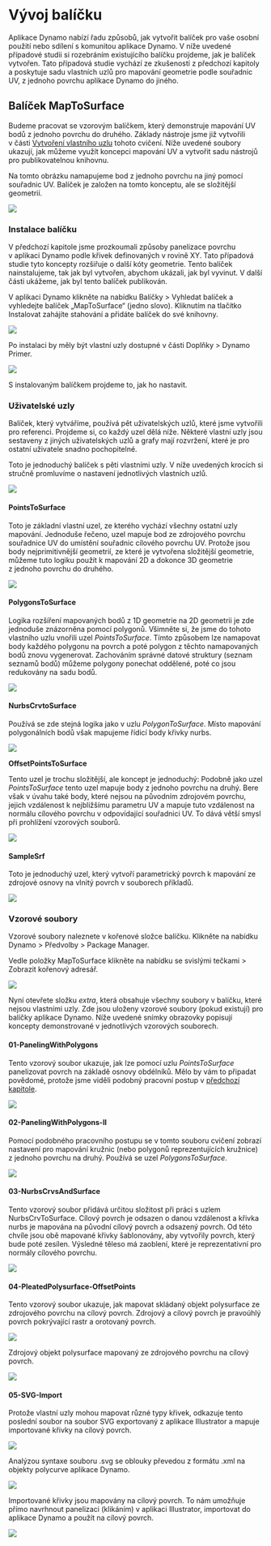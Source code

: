 # Vývoj balíčku

Aplikace Dynamo nabízí řadu způsobů, jak vytvořit balíček pro vaše osobní použití nebo sdílení s komunitou aplikace Dynamo. V níže uvedené případové studii si rozebráním existujícího balíčku projdeme, jak je balíček vytvořen. Tato případová studie vychází ze zkušeností z předchozí kapitoly a poskytuje sadu vlastních uzlů pro mapování geometrie podle souřadnic UV, z jednoho povrchu aplikace Dynamo do jiného.

## Balíček MapToSurface

Budeme pracovat se vzorovým balíčkem, který demonstruje mapování UV bodů z jednoho povrchu do druhého. Základy nástroje jsme již vytvořili v části [Vytvoření vlastního uzlu](../6-1\_custom-nodes/2-creating.md) tohoto cvičení. Níže uvedené soubory ukazují, jak můžeme využít koncepci mapování UV a vytvořit sadu nástrojů pro publikovatelnou knihovnu.

Na tomto obrázku namapujeme bod z jednoho povrchu na jiný pomocí souřadnic UV. Balíček je založen na tomto konceptu, ale se složitější geometrií.

![](../images/6-2/3/uvMap.jpg)

### Instalace balíčku

V předchozí kapitole jsme prozkoumali způsoby panelizace povrchu v aplikaci Dynamo podle křivek definovaných v rovině XY. Tato případová studie tyto koncepty rozšiřuje o další kóty geometrie. Tento balíček nainstalujeme, tak jak byl vytvořen, abychom ukázali, jak byl vyvinut. V další části ukážeme, jak byl tento balíček publikován.

V aplikaci Dynamo klikněte na nabídku Balíčky > Vyhledat balíček a vyhledejte balíček „MapToSurface“ (jedno slovo). Kliknutím na tlačítko Instalovat zahájíte stahování a přidáte balíček do své knihovny.

![](../images/6-2/3/developpackage-installpackage01.jpg)

Po instalaci by měly být vlastní uzly dostupné v části Doplňky > Dynamo Primer.

![](<../images/6-2/3/develop package - install package 02 (1) (2) (2).jpg>)

S instalovaným balíčkem projdeme to, jak ho nastavit.

### Uživatelské uzly

Balíček, který vytváříme, používá pět uživatelských uzlů, které jsme vytvořili pro referenci. Projdeme si, co každý uzel dělá níže. Některé vlastní uzly jsou sestaveny z jiných uživatelských uzlů a grafy mají rozvržení, které je pro ostatní uživatele snadno pochopitelné.

Toto je jednoduchý balíček s pěti vlastními uzly. V níže uvedených krocích si stručně promluvíme o nastavení jednotlivých vlastních uzlů.

![](<../images/6-2/3/develop package - custom nodes 01 (1) (1) (1).jpg>)

#### **PointsToSurface**

Toto je základní vlastní uzel, ze kterého vychází všechny ostatní uzly mapování. Jednoduše řečeno, uzel mapuje bod ze zdrojového povrchu souřadnice UV do umístění souřadnic cílového povrchu UV. Protože jsou body nejprimitivnější geometrií, ze které je vytvořena složitější geometrie, můžeme tuto logiku použít k mapování 2D a dokonce 3D geometrie z jednoho povrchu do druhého.

![](../images/6-2/3/developpackage-pointToSurface.jpg)

#### **PolygonsToSurface**

Logika rozšíření mapovaných bodů z 1D geometrie na 2D geometrii je zde jednoduše znázorněna pomocí polygonů. Všimněte si, že jsme do tohoto vlastního uzlu vnořili uzel _PointsToSurface_. Tímto způsobem lze namapovat body každého polygonu na povrch a poté polygon z těchto namapovaných bodů znovu vygenerovat. Zachováním správné datové struktury (seznam seznamů bodů) můžeme polygony ponechat oddělené, poté co jsou redukovány na sadu bodů.

![](../images/6-2/3/developpackage-polygonsToSurface.jpg)

#### **NurbsCrvtoSurface**

Používá se zde stejná logika jako v uzlu _PolygonToSurface_. Místo mapování polygonálních bodů však mapujeme řídicí body křivky nurbs.

![](../images/6-2/3/developpackage-nurbsCrvtoSurface.jpg)

**OffsetPointsToSurface**

Tento uzel je trochu složitější, ale koncept je jednoduchý: Podobně jako uzel _PointsToSurface_ tento uzel mapuje body z jednoho povrchu na druhý. Bere však v úvahu také body, které nejsou na původním zdrojovém povrchu, jejich vzdálenost k nejbližšímu parametru UV a mapuje tuto vzdálenost na normálu cílového povrchu v odpovídající souřadnici UV. To dává větší smysl při prohlížení vzorových souborů.

![](../images/6-2/3/developpackage-OffsetPointsToSurface.jpg)

#### **SampleSrf**

Toto je jednoduchý uzel, který vytvoří parametrický povrch k mapování ze zdrojové osnovy na vlnitý povrch v souborech příkladů.

![](../images/6-2/3/developpackage-sampleSrf.jpg)

### Vzorové soubory

Vzorové soubory naleznete v kořenové složce balíčku. Klikněte na nabídku Dynamo > Předvolby > Package Manager.

Vedle položky MapToSurface klikněte na nabídku se svislými tečkami > Zobrazit kořenový adresář.

![](../images/6-2/3/developpackage-examplefiles01.jpg)

Nyní otevřete složku _extra_, která obsahuje všechny soubory v balíčku, které nejsou vlastními uzly. Zde jsou uloženy vzorové soubory (pokud existují) pro balíčky aplikace Dynamo. Níže uvedené snímky obrazovky popisují koncepty demonstrované v jednotlivých vzorových souborech.

#### **01-PanelingWithPolygons**

Tento vzorový soubor ukazuje, jak lze pomocí uzlu _PointsToSurface_ panelizovat povrch na základě osnovy obdélníků. Mělo by vám to připadat povědomé, protože jsme viděli podobný pracovní postup v [předchozí kapitole](../6-1\_custom-nodes/2-creating.md).

![](../images/6-2/3/developpackage-samplefile01.jpg)

#### **02-PanelingWithPolygons-II**

Pomocí podobného pracovního postupu se v tomto souboru cvičení zobrazí nastavení pro mapování kružnic (nebo polygonů reprezentujících kružnice) z jednoho povrchu na druhý. Používá se uzel _PolygonsToSurface_.

![](../images/6-2/3/developpackage-samplefile02.jpg)

#### **03-NurbsCrvsAndSurface**

Tento vzorový soubor přidává určitou složitost při práci s uzlem NurbsCrvToSurface. Cílový povrch je odsazen o danou vzdálenost a křivka nurbs je mapována na původní cílový povrch a odsazený povrch. Od této chvíle jsou obě mapované křivky šablonovány, aby vytvořily povrch, který bude poté zesílen. Výsledné těleso má zaoblení, které je reprezentativní pro normály cílového povrchu.

![](../images/6-2/3/developpackage-samplefile03.jpg)

#### **04-PleatedPolysurface-OffsetPoints**

Tento vzorový soubor ukazuje, jak mapovat skládaný objekt polysurface ze zdrojového povrchu na cílový povrch. Zdrojový a cílový povrch je pravoúhlý povrch pokrývající rastr a orotovaný povrch.

![](../images/6-2/3/developpackage-samplefile04a.jpg)

Zdrojový objekt polysurface mapovaný ze zdrojového povrchu na cílový povrch.

![](../images/6-2/3/developpackage-samplefile04b.jpg)

#### **05-SVG-Import**

Protože vlastní uzly mohou mapovat různé typy křivek, odkazuje tento poslední soubor na soubor SVG exportovaný z aplikace Illustrator a mapuje importované křivky na cílový povrch.

![](../images/6-2/3/developpackage-samplefile05a.jpg)

Analýzou syntaxe souboru .svg se oblouky převedou z formátu .xml na objekty polycurve aplikace Dynamo.

![](../images/6-2/3/developpackage-samplefile05b.jpg)

Importované křivky jsou mapovány na cílový povrch. To nám umožňuje přímo navrhnout panelizaci (klikáním) v aplikaci Illustrator, importovat do aplikace Dynamo a použít na cílový povrch.

![](../images/6-2/3/developpackage-samplefile05c.jpg)
